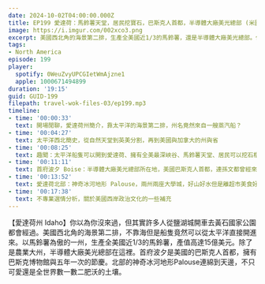 ```yaml
---
date: 2024-10-02T04:00:00.000Z
title: EP199 愛達荷：馬鈴薯天堂，居民挖寶石，巴斯克人首都，半導體大廠美光總部 (米國放大鏡#10)
image: https://i.imgur.com/002xco3.png
excerpt: 美國西北角的海景第二排，生產全美國近1/3的馬鈴薯，還是半導體大廠美光總部。你以為你沒來過，但其實許多人從鹽湖城開車去黃石國家公園都會經過，值得我們好好認識一番！
tags:
- North America
episode: 199
player:
  spotify: 0WeuZvyUPCGIetWmAjzne1
  apple: 1000671494899
duration: '19:15'
guid: GUID-199
filepath: travel-wok-files-03/ep199.mp3
timeline:
- time: '00:00:33'
  text: 開場閒聊，愛達荷州簡介，靠太平洋的海景第二排，州名竟然來自一艘蒸汽船？
- time: '00:04:27'
  text: 太平洋西北簡史，從自然天堂到英美分割，再到美國與加拿大的州與省
- time: '00:08:25'
  text: 趣聞：太平洋船隻可以開到愛達荷、擁有全美最深峽谷、馬鈴薯天堂、居民可以挖石榴石
- time: '00:11:11'
  text: 首府波夕 Boise：半導體大廠美光總部所在地，美國巴斯克人首都，連孫文都曾經來過的地方
- time: '00:13:52'
  text: 愛達荷北部：神奇冰河地形 Palouse，兩州兩座大學城，好山好水但是離超市美食好遙遠
- time: '00:17:38'
  text: 不專業選情分析，關於美國西岸政治文化的一些補充
---
```

【愛達荷州 Idaho】你以為你沒來過，但其實許多人從鹽湖城開車去黃石國家公園都會經過。美國西北角的海景第二排，不靠海但是船隻竟然可以從太平洋直接開進來。以馬鈴薯為傲的一州，生產全美國近1/3的馬鈴薯，產值高達15億美元。除了是農業大州，半導體大廠美光總部在這裡。首府波夕是美國的巴斯克人首都，擁有巴斯克博物館與五年一次的節慶。北部的神奇冰河地形Palouse連綿到天邊，不只可愛還是全世界數一數二肥沃的土壤。

